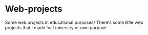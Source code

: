 # Web-projects
Some web projects in educational purposes/
There's some little web projects that I made for University or own purpose
